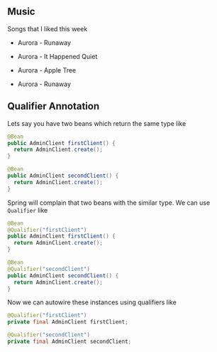 
## Music

Songs that I liked this week 

* Aurora - Runaway

* Aurora - It Happened Quiet

* Aurora - Apple Tree

* Aurora - Runaway


## Qualifier Annotation

Lets say you have two beans which return the same type like 

```java
@Bean
public AdminClient firstClient() {
  return AdminClient.create();
}

@Bean
public AdminClient secondClient() {
  return AdminClient.create();
}

```

Spring will complain that two beans with the similar type. We can use `Qualifier` like

```java
@Bean
@Qualifier("firstClient")
public AdminClient firstClient() {
  return AdminClient.create();
}

@Bean
@Qualifier("secondClient")
public AdminClient secondClient() {
  return AdminClient.create();
}
```

Now we can autowire these instances using qualifiers like 

```java
@Qualifier("firstClient")
private final AdminClient firstClient;

@Qualifier("secondClient")
private final AdminClient secondClient;
```